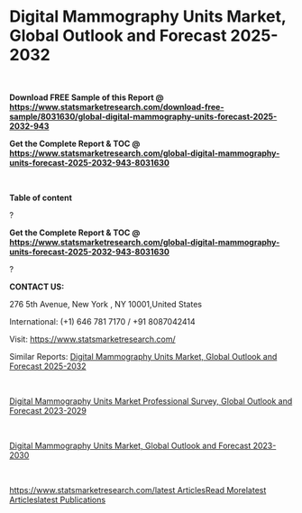 <h1>Digital Mammography Units Market, Global Outlook and Forecast 2025-2032</h1><br/><p><strong>Download FREE Sample of this Report @ <a href="https://www.statsmarketresearch.com/download-free-sample/8031630/global-digital-mammography-units-forecast-2025-2032-943">https://www.statsmarketresearch.com/download-free-sample/8031630/global-digital-mammography-units-forecast-2025-2032-943</a></strong></p>
 
 
 
 <div><b>Get the Complete Report & TOC @ <a href="https://www.statsmarketresearch.com/global-digital-mammography-units-forecast-2025-2032-943-8031630">https://www.statsmarketresearch.com/global-digital-mammography-units-forecast-2025-2032-943-8031630</a></b></div>
 
 
 
 <p><br />
 
 <b>Table of content</b></p>
 
 
 
 <p>? </p>
 
 
 
 <div><b>Get the Complete Report & TOC @ <a href="https://www.statsmarketresearch.com/global-digital-mammography-units-forecast-2025-2032-943-8031630">https://www.statsmarketresearch.com/global-digital-mammography-units-forecast-2025-2032-943-8031630</a></b></div>
 
 
 
 <p>? </p>
 
 
 
 <p><b>CONTACT US:</b><br />
 
 276 5th Avenue, New York , NY 10001,United States<br />
 
 International: (+1) 646 781 7170 / +91 8087042414<br />
 
 Visit: <a href="https://www.statsmarketresearch.com/">https://www.statsmarketresearch.com/</a><br />
 
 Similar Reports: <a href="https://www.statsmarketresearch.com/global-digital-mammography-units-forecast-2025-2032-943-8031630">Digital Mammography Units Market, Global Outlook and Forecast 2025-2032 </a><br />
 
 <br />
 
 <a href="https://www.statsmarketresearch.com/global-digital-mammography-units-forecast-2025-2032-943-8031630">Digital Mammography Units Market Professional Survey, Global Outlook and Forecast 2023-2029</a><br />
 
 <br />
 
 <a href="https://www.statsmarketresearch.com/global-digital-mammography-units-forecast-2025-2032-943-8031630">Digital Mammography Units Market, Global Outlook and Forecast 2023-2030</a><br />
 
 <br />
 
 <a href="https://gyeongbokgung.com">https://www.statsmarketresearch.com/</a><a href="https://hallyeomaritime.com">latest Articles</a><a href="https://jingwansa.com">Read More</a><a href="https://nguoiviet.jp/">latest Articles</a><a href="https://www.intelmarketresearch.com/">latest Publications</a></p>